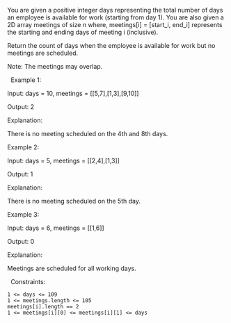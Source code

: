 You are given a positive integer days representing the total number of days an employee is available for work (starting from day 1). You are also given a 2D array meetings of size n where, meetings[i] = [start_i, end_i] represents the starting and ending days of meeting i (inclusive).

Return the count of days when the employee is available for work but no meetings are scheduled.

Note: The meetings may overlap.

 
Example 1:


Input: days = 10, meetings = [[5,7],[1,3],[9,10]]

Output: 2

Explanation:

There is no meeting scheduled on the 4th and 8th days.


Example 2:


Input: days = 5, meetings = [[2,4],[1,3]]

Output: 1

Explanation:

There is no meeting scheduled on the 5th day.


Example 3:


Input: days = 6, meetings = [[1,6]]

Output: 0

Explanation:

Meetings are scheduled for all working days.


 
Constraints:


	1 <= days <= 109
	1 <= meetings.length <= 105
	meetings[i].length == 2
	1 <= meetings[i][0] <= meetings[i][1] <= days

